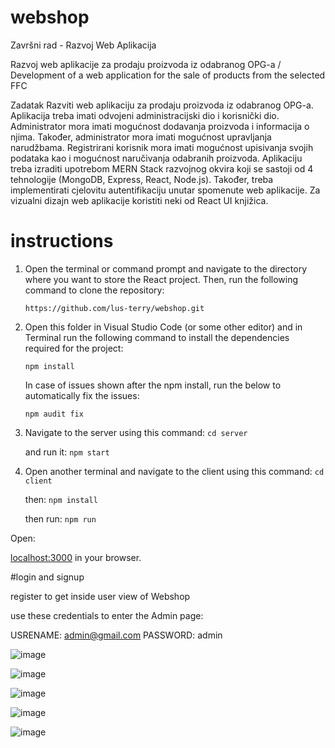 # webshop

Završni rad - Razvoj Web Aplikacija

Razvoj web aplikacije za prodaju proizvoda iz odabranog OPG-a / Development of a web application for the sale of products from the selected FFC

Zadatak Razviti web aplikaciju za prodaju proizvoda iz odabranog OPG-a. Aplikacija treba imati odvojeni administracijski dio i korisnički dio. Administrator mora imati mogućnost dodavanja proizvoda i informacija o njima. Također, administrator mora imati mogućnost upravljanja narudžbama. Registrirani korisnik mora imati mogućnost upisivanja svojih podataka kao i mogućnost naručivanja odabranih proizvoda. Aplikaciju treba izraditi upotrebom MERN Stack razvojnog okvira koji se sastoji od 4 tehnologije (MongoDB, Express, React, Node.js). Također, treba implementirati cjelovitu autentifikaciju unutar spomenute web aplikacije. Za vizualni dizajn web aplikacije koristiti neki od React UI knjižica.


# instructions

1) Open the terminal or command prompt and navigate to the directory where you want to store the React project. Then, run the following command to clone the repository:
   
   `https://github.com/lus-terry/webshop.git`

3) Open this folder in Visual Studio Code (or some other editor) and in Terminal run the following command to install the dependencies required for the project:

   `npm install`


   In case of issues shown after the npm install, run the below to automatically fix the issues:

   `npm audit fix`

5) Navigate to the server using this command:
   `cd server`

   and run it:
   `npm start`

6) Open another terminal and navigate to the client using this command:
   `cd client`

   then:
   `npm install`

   then run:
   `npm run`


Open:

 [localhost:3000](http://localhost:3000) in your browser.


 #login and signup

register to get inside user view of Webshop

use these credentials to enter the Admin page:

   USRENAME: admin@gmail.com
   PASSWORD: admin



![image](https://github.com/lus-terry/webshop/assets/77996294/217b472b-03b8-40e8-9baa-ecdbdb2a6b2f)

![image](https://github.com/lus-terry/webshop/assets/77996294/005ee708-c974-4a6f-95ea-9edd40197fef)


![image](https://github.com/lus-terry/webshop/assets/77996294/3ed77dc2-ba47-4439-a739-4c3e7e1aff28)


![image](https://github.com/lus-terry/webshop/assets/77996294/25d45501-6bbf-4e72-bf9a-1a54d9954ad8)

![image](https://github.com/lus-terry/webshop/assets/77996294/20f69ad8-6b47-4e30-a579-2ae9caaf5977)






   
